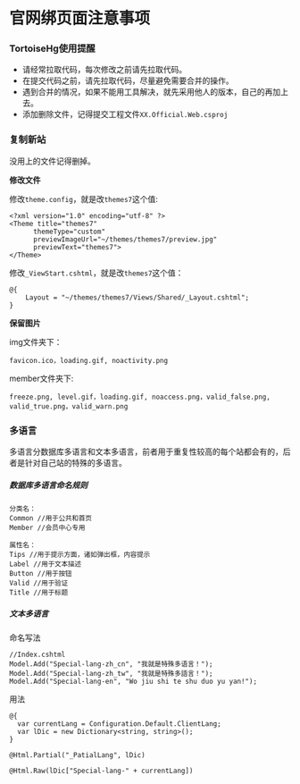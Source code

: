 # 官网绑页面注意事项

### TortoiseHg使用提醒

* 请经常拉取代码，每次修改之前请先拉取代码。
* 在提交代码之前，请先拉取代码，尽量避免需要合并的操作。
* 遇到合并的情况，如果不能用工具解决，就先采用他人的版本，自己的再加上去。
* 添加删除文件，记得提交工程文件`XX.Official.Web.csproj`

### 复制新站

没用上的文件记得删掉。

**修改文件**

修改`theme.config`，就是改`themes7`这个值:
````
<?xml version="1.0" encoding="utf-8" ?>
<Theme title="themes7"
	  themeType="custom"
      previewImageUrl="~/themes/themes7/preview.jpg"
      previewText="themes7"> 
</Theme>
````
修改`_ViewStart.cshtml`，就是改`themes7`这个值：
````
@{
    Layout = "~/themes/themes7/Views/Shared/_Layout.cshtml"; 
}
````
**保留图片**

img文件夹下：
````
favicon.ico，loading.gif, noactivity.png
````
member文件夹下:
````
freeze.png, level.gif，loading.gif, noaccess.png，valid_false.png, valid_true.png，valid_warn.png
````
### 多语言
多语言分数据库多语言和文本多语言，前者用于重复性较高的每个站都会有的，后者是针对自己站的特殊的多语言。
##### 数据库多语言命名规则
````
分类名：
Common //用于公共和首页
Member //会员中心专用

属性名：
Tips //用于提示方面，诸如弹出框，内容提示
Label //用于文本描述
Button //用于按钮
Valid //用于验证
Title //用于标题
````
##### 文本多语言
命名写法
````
//Index.cshtml
Model.Add("Special-lang-zh_cn", "我就是特殊多语言！");
Model.Add("Special-lang-zh_tw", "我就是特殊多語言！");
Model.Add("Special-lang-en", "Wo jiu shi te shu duo yu yan!");
````
用法
````
@{
  var currentLang = Configuration.Default.ClientLang;
  var lDic = new Dictionary<string, string>();
}

@Html.Partial("_PatialLang", lDic)

@Html.Raw(lDic["Special-lang-" + currentLang])
````
